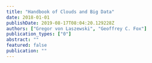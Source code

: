 ```yaml
---
title: "Handbook of Clouds and Big Data"
date: 2018-01-01
publishDate: 2019-08-17T08:04:20.129228Z
authors: ["Gregor von Laszewski", "Geoffrey C. Fox"]
publication_types: ["0"]
abstract: ""
featured: false
publication: ""
---
```


